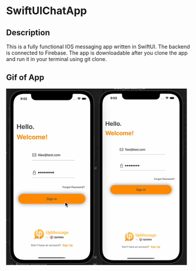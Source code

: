 # SwiftUIChatApp

## Description 
This is a fully functional IOS messaging app written in SwiftUI. The backend is connected to Firebase. The app is downloadable after you clone the app and run it in your terminal using git clone.

## Gif of App
![Gif](./SwiftUIChatApp/Assets.xcassets/gif.dataset/gif.gif)
